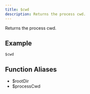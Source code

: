 ```yaml
---
title: $cwd
description: Returns the process cwd.
---
```


Returns the process cwd.
## Example
```eats
$cwd
```
## Function Aliases
- $rootDir
- $processCwd